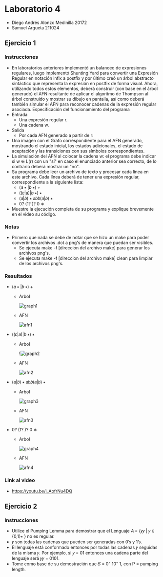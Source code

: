 # Laboratorio 4
* Diego Andrés Alonzo Medinilla 20172
* Samuel Argueta 211024
## Ejercicio 1
### Instrucciones
* En laboratorios anteriores implementó un balanceo de expresiones regulares, luego implementó Shunting Yard para convertir una Expresión Regular en notación infix a postfix y por último creó un árbol abstracto sintáctico que representa la expresión en postfix de forma visual. Ahora, utilizando todos estos elementos, deberá construir (con base en el árbol generado) el AFN resultante de aplicar el algoritmo de Thompson al árbol construido y mostrar su dibujo en pantalla, así como deberá también simular el AFN para reconocer cadenas de la expresión regular asociada. Especificación del funcionamiento del programa
* Entrada
    * Una expresión regular r.
    * Una cadena w.
* Salida
    * Por cada AFN generado a partir de r:
* Una imagen con el Grafo correspondiente para el AFN generado, mostrando el estado inicial, los estados adicionales, el estado de aceptación y las transiciones con sus símbolos correspondientes.
* La simulación del AFN al colocar la cadena w: el programa debe indicar si w ∈ L(r) con un "sí" en caso el enunciado anterior sea correcto, de lo contrario deberá mostrar un "no".
* Su programa debe leer un archivo de texto y procesar cada línea en este archivo. Cada
línea deberá de tener una expresión regular, correspondiente a la siguiente lista:
    * (𝑎 ∗ |𝑏 ∗) +
    * ((𝜀|𝑎)|𝑏 ∗) ∗
    * (𝑎|𝑏) ∗ 𝑎𝑏𝑏(𝑎|𝑏) ∗
    * 0? (1? )? 0 ∗
* Muestre la ejecución completa de su programa y explique brevemente en el video su código.
### Notas
* Primero que nada se debe de notar que se hizo un make para poder convertir los archivos .dot a png's de manera que puedan ser visibles. 
    * Se ejecuta make -f [direccion del archivo make] para generar los archivos png's.
    * Se ejecuta make -f [direccion del archivo make] clean para limpiar de los archivos png's.
### Resultados
* (𝑎 ∗ |𝑏 ∗) +
   * Arbol

     ![graph1](https://github.com/DiggsPapu/TeoriaComputacion/assets/84475020/160dd4d9-b685-446f-a1c2-e224bcc3f60b)
   * AFN

     ![afn1](https://github.com/DiggsPapu/TeoriaComputacion/assets/84475020/a28f227a-e174-4049-9079-3e2e182643f4)

* ((𝜀|𝑎)|𝑏 ∗) ∗
   * Arbol

     !![graph2](https://github.com/DiggsPapu/TeoriaComputacion/assets/84475020/397bd5f7-fead-4a07-a8b7-fc548aa0c0f5)
   * AFN

     ![afn2](https://github.com/DiggsPapu/TeoriaComputacion/assets/84475020/47254660-4261-4cb8-b9f8-c8b8440426c9)

* (𝑎|𝑏) ∗ 𝑎𝑏𝑏(𝑎|𝑏) ∗
   * Arbol

     ![graph3](https://github.com/DiggsPapu/TeoriaComputacion/assets/84475020/30276a87-a854-4e04-9a06-0204085a6cb0)
   * AFN

     ![afn3](https://github.com/DiggsPapu/TeoriaComputacion/assets/84475020/cc74b404-25e1-4b43-bd53-28d2aaa82e2e)

* 0? (1? )? 0 ∗
   * Arbol

     ![graph4](https://github.com/DiggsPapu/TeoriaComputacion/assets/84475020/3e5bf44d-21f3-46f3-b372-db90853c04df)
   * AFN

     ![afn4](https://github.com/DiggsPapu/TeoriaComputacion/assets/84475020/f22716b9-1351-44ba-8d62-bf3ad30b9181)


### Link al video
* https://youtu.be/i_AofrNu4DQ
## Ejercicio 2
### Instrucciones
* Utilice el Pumping Lemma para demostrar que el Lenguaje 𝐴 = {𝑦𝑦 | 𝑦 ∈ {0,1}∗ } no es regular.
* 𝑦 son todas las cadenas que pueden ser generadas con 0’s y 1’s.
* El lenguaje está conformado entonces por todas las cadenas 𝑦 seguidas de la misma 𝑦. Por ejemplo, si 𝑦 = 01 entonces una cadena parte del lenguaje será 𝑦𝑦 = 0101.
* Tome como base de su demostración que 𝑆 = 0" 10" 1, con P = pumping length.

